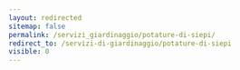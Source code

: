 ```yaml
---
layout: redirected
sitemap: false
permalink: /servizi_giardinaggio/potature-di-siepi/
redirect_to: /servizi-di-giardinaggio/potature-di-siepi
visible: 0
---
```

